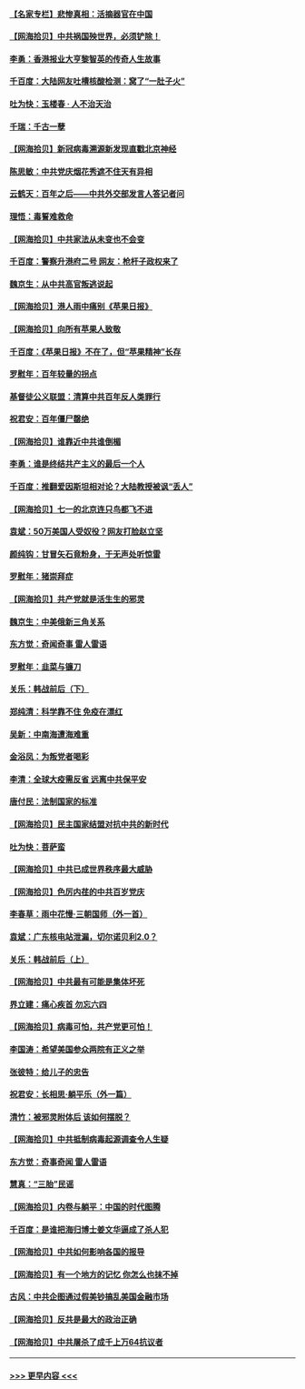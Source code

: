 #### [【名家专栏】悲惨真相：活摘器官在中国](../pages/nsc993/n13056611.md?t=06301202) 
#### [【网海拾贝】中共祸国殃世界，必须铲除！](../pages/nsc993/n13056011.md?t=06301202) 
#### [李勇：香港报业大亨黎智英的传奇人生故事](../pages/nsc993/n13055258.md?t=06301202) 
#### [千百度：大陆网友吐槽核酸检测：窝了“一肚子火”](../pages/nsc993/n13055194.md?t=06301202) 
#### [吐为快：玉楼春 · 人不治天治](../pages/nsc993/n13054028.md?t=06301202) 
#### [千瑞：千古一孽](../pages/nsc993/n13054016.md?t=06301202) 
#### [【网海拾贝】新冠病毒溯源新发现直戳北京神经](../pages/nsc993/n13052425.md?t=06301202) 
#### [陈思敏：中共党庆烟花秀遮不住天有异相](../pages/nsc993/n13052020.md?t=06301202) 
#### [云鹤天：百年之后——中共外交部发言人答记者问](../pages/nsc993/n13051604.md?t=06301202) 
#### [理悟：毒誓难救命](../pages/nsc993/n13051601.md?t=06301202) 
#### [【网海拾贝】中共家法从未变也不会变](../pages/nsc993/n13050366.md?t=06301202) 
#### [千百度：警察升港府二号 网友：枪杆子政权来了](../pages/nsc993/n13050261.md?t=06301202) 
#### [魏京生：从中共高官叛逃说起](../pages/nsc993/n13048997.md?t=06301202) 
#### [【网海拾贝】港人雨中痛别《苹果日报》](../pages/nsc993/n13048941.md?t=06301202) 
#### [【网海拾贝】向所有苹果人致敬](../pages/nsc993/n13046795.md?t=06301202) 
#### [千百度：《苹果日报》不在了，但“苹果精神”长存](../pages/nsc993/n13046703.md?t=06301202) 
#### [罗慰年：百年较量的拐点](../pages/nsc993/n13046542.md?t=06301202) 
#### [基督徒公义联盟：清算中共百年反人类罪行](../pages/nsc993/n13046499.md?t=06301202) 
#### [祝君安：百年僵尸罄绝](../pages/nsc993/n13045595.md?t=06301202) 
#### [【网海拾贝】谁靠近中共谁倒楣](../pages/nsc993/n13044667.md?t=06301202) 
#### [李勇：谁是终结共产主义的最后一个人](../pages/nsc993/n13044397.md?t=06301202) 
#### [千百度：推翻爱因斯坦相对论？大陆教授被讽“丢人”](../pages/nsc993/n13043908.md?t=06301202) 
#### [【网海拾贝】七一的北京连只鸟都飞不进](../pages/nsc993/n13041377.md?t=06301202) 
#### [袁斌：50万美国人受奴役？网友打脸赵立坚](../pages/nsc993/n13041330.md?t=06301202) 
#### [颜纯钩：甘冒矢石竟粉身，于无声处听惊雷](../pages/nsc993/n13041140.md?t=06301202) 
#### [罗慰年：猪崇拜症](../pages/nsc993/n13041071.md?t=06301202) 
#### [【网海拾贝】共产党就是活生生的邪灵](../pages/nsc993/n13036627.md?t=06301202) 
#### [魏京生：中美俄新三角关系](../pages/nsc993/n13035986.md?t=06301202) 
#### [东方觉：奇闻奇事 雷人雷语](../pages/nsc993/n13035878.md?t=06301202) 
#### [罗慰年：韭菜与镰刀](../pages/nsc993/n13034374.md?t=06301202) 
#### [关乐：韩战前后（下）](../pages/nsc993/n13034113.md?t=06301202) 
#### [郑纯清：科学靠不住 免疫在漂红](../pages/nsc993/n13034093.md?t=06301202) 
#### [吴新：中南海遭海难重](../pages/nsc993/n13034084.md?t=06301202) 
#### [金浴凤：为叛党者喝彩](../pages/nsc993/n13034058.md?t=06301202) 
#### [李清：全球大疫需反省 远离中共保平安](../pages/nsc993/n13033784.md?t=06301202) 
#### [唐付民：法制国家的标准](../pages/nsc993/n13032944.md?t=06301202) 
#### [【网海拾贝】民主国家结盟对抗中共的新时代](../pages/nsc993/n13031717.md?t=06301202) 
#### [吐为快：菩萨蛮](../pages/nsc993/n13030033.md?t=06301202) 
#### [【网海拾贝】中共已成世界秩序最大威胁](../pages/nsc993/n13028138.md?t=06301202) 
#### [【网海拾贝】色厉内荏的中共百岁党庆](../pages/nsc993/n13025582.md?t=06301202) 
#### [李春草：雨中花慢‧三朝国师（外一首）](../pages/nsc993/n13025567.md?t=06301202) 
#### [袁斌：广东核电站泄漏，切尔诺贝利2.0？](../pages/nsc993/n13025475.md?t=06301202) 
#### [关乐：韩战前后（上）](../pages/nsc993/n13025387.md?t=06301202) 
#### [【网海拾贝】中共最有可能是集体坏死](../pages/nsc993/n13023101.md?t=06301202) 
#### [界立建：痛心疾首 勿忘六四](../pages/nsc993/n13022339.md?t=06301202) 
#### [【网海拾贝】病毒可怕，共产党更可怕！](../pages/nsc993/n13020728.md?t=06301202) 
#### [李国涛：希望美国参众两院有正义之举](../pages/nsc993/n13020674.md?t=06301202) 
#### [张彼特：给儿子的忠告](../pages/nsc993/n13018934.md?t=06301202) 
#### [祝君安：长相思‧躺平乐（外一篇）](../pages/nsc993/n13018923.md?t=06301202) 
#### [清竹：被邪灵附体后 该如何摆脱？](../pages/nsc993/n13018877.md?t=06301202) 
#### [【网海拾贝】中共抵制病毒起源调查令人生疑](../pages/nsc993/n13017785.md?t=06301202) 
#### [东方觉：奇事奇闻 雷人雷语](../pages/nsc993/n13017577.md?t=06301202) 
#### [慧真：“三胎”民谣](../pages/nsc993/n13017394.md?t=06301202) 
#### [【网海拾贝】内卷与躺平：中国的时代图腾](../pages/nsc993/n13016128.md?t=06301202) 
#### [千百度：是谁把海归博士姜文华逼成了杀人犯](../pages/nsc993/n13015218.md?t=06301202) 
#### [【网海拾贝】中共如何影响各国的报导](../pages/nsc993/n13012599.md?t=06301202) 
#### [【网海拾贝】有一个地方的记忆 你怎么也抹不掉](../pages/nsc993/n13009802.md?t=06301202) 
#### [古风：中共企图通过假美钞搞乱美国金融市场](../pages/nsc993/n13009626.md?t=06301202) 
#### [【网海拾贝】反共是最大的政治正确](../pages/nsc993/n13007051.md?t=06301202) 
#### [【网海拾贝】中共屠杀了成千上万64抗议者](../pages/nsc993/n13002713.md?t=06301202) 

----
#### [ >>> 更早内容 <<< ](../indexes/nsc993-earlier.md)
